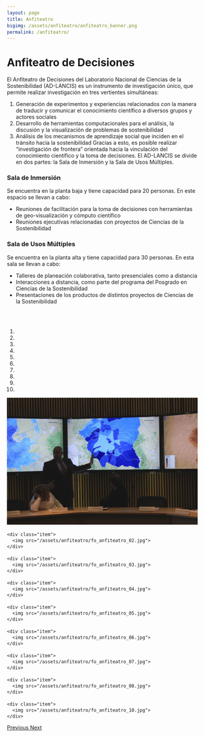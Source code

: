 ```yaml
---
layout: page
title: Anfiteatro
bigimg: /assets/anfiteatro/anfiteatro_banner.png
permalink: /anfiteatro/
---
```


# Anfiteatro de Decisiones

El Anfiteatro de Decisiones del Laboratorio Nacional de Ciencias de la Sostenibilidad (AD-LANCIS) es un instrumento de investigación
único, que permite realizar investigación en tres vertientes simultáneas:
1) Generación de experimentos y experiencias relacionados con la manera de traducir y comunicar el conocimiento científico a diversos grupos y actores sociales
2) Desarrollo de herramientas computacionales para el análisis, la discusión y la visualización de problemas de sostenibilidad
3) Análisis de los mecanismos de aprendizaje social que inciden en el tránsito hacia la sostenibilidad
Gracias a esto, es posible realizar “investigación de frontera” orientada hacia la vinculación del conocimiento científico y la toma de decisiones. El AD-LANCIS se divide en dos partes: la Sala de Inmersión y la Sala de Usos Múltiples.


### Sala de Inmersión

Se encuentra en la planta baja y tiene capacidad para 20 personas. En este espacio se llevan a cabo:

- Reuniones de facilitación para la toma de decisiones con herramientas de geo-visualización y cómputo científico
- Reuniones ejecutivas relacionadas con proyectos de Ciencias de la Sostenibilidad

### Sala de Usos Múltiples

Se encuentra en la planta alta y tiene capacidad para 30 personas. En esta sala se llevan a cabo:

- Talleres de planeación colaborativa, tanto presenciales como a distancia
- Interacciones a distancia, como parte del programa del Posgrado en Ciencias de la Sostenibilidad
- Presentaciones de los productos de distintos proyectos de Ciencias de la Sostenibilidad
<br>
<br>

<div id="anf_Carousel" class="carousel slide" data-ride="carousel">
<!-- para que corra en automático añadir al final de la línea anterior:
data-ride="carousel" -->

  <!-- Indicators -->
  <ol class="carousel-indicators">
    <li data-target="#anf_Carousel" data-slide-to="0" class="active"></li>
    <li data-target="#anf_Carousel" data-slide-to="1"></li>
    <li data-target="#anf_Carousel" data-slide-to="2"></li>
    <li data-target="#anf_Carousel" data-slide-to="3"></li>
    <li data-target="#anf_Carousel" data-slide-to="4"></li>
    <li data-target="#anf_Carousel" data-slide-to="5"></li>
    <li data-target="#anf_Carousel" data-slide-to="6"></li>
    <li data-target="#anf_Carousel" data-slide-to="7"></li>
    <li data-target="#anf_Carousel" data-slide-to="8"></li>
    <li data-target="#anf_Carousel" data-slide-to="9"></li>
  </ol>

  <!-- Wrapper for slides -->
  <div class="carousel-inner">
    <div class="item active">
      <img src="/assets/anfiteatro/fo_anfiteatro_01.jpg">
    </div>

    <div class="item">
      <img src="/assets/anfiteatro/fo_anfiteatro_02.jpg">
    </div>

    <div class="item">
      <img src="/assets/anfiteatro/fo_anfiteatro_03.jpg">
    </div>

    <div class="item">
      <img src="/assets/anfiteatro/fo_anfiteatro_04.jpg">
    </div>

    <div class="item">
      <img src="/assets/anfiteatro/fo_anfiteatro_05.jpg">
    </div>

    <div class="item">
      <img src="/assets/anfiteatro/fo_anfiteatro_06.jpg">
    </div>

    <div class="item">
      <img src="/assets/anfiteatro/fo_anfiteatro_07.jpg">
    </div>

    <div class="item">
      <img src="/assets/anfiteatro/fo_anfiteatro_08.jpg">
    </div>

    <div class="item">
      <img src="/assets/anfiteatro/fo_anfiteatro_10.jpg">
    </div>
  </div>

  <!-- Left and right controls -->
  <a class="left carousel-control" href="#anf_Carousel" role="button" data-slide="prev">
    <span class="glyphicon glyphicon-chevron-left" aria-hidden="true"></span>
    <span class="sr-only">Previous</span>
  </a>
  <a class="right carousel-control" href="#anf_Carousel" role="button" data-slide="next">
    <span class="glyphicon glyphicon-chevron-right" aria-hidden="true"></span>
    <span class="sr-only">Next</span>
  </a>
</div>

<!-- <a class="left carousel-control" href="#anf_Carousel" role="button" data-slide="prev"> -->

<!--
<img src="/assets/anfiteatro/8.jpeg"/>
<img src="/assets/anfiteatro/10.jpeg"/>
<img src="/assets/anfiteatro/4.jpeg"/>
<img src="/assets/anfiteatro/5.jpeg"/>
<img src="/assets/anfiteatro/1.jpeg"/>
<img src="/assets/anfiteatro/2.jpeg"/>
<img src="/assets/anfiteatro/3.jpeg"/>
<img src="/assets/anfiteatro/6.jpeg"/>
-->
